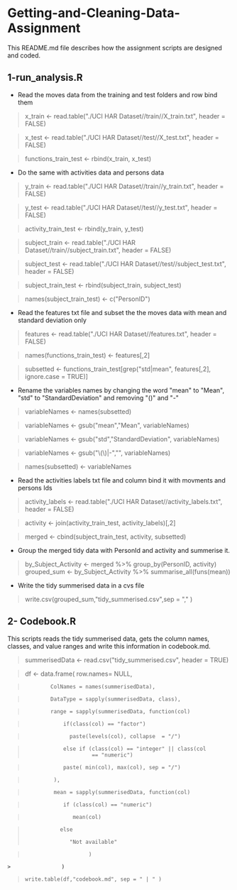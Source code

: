 # Getting-and-Cleaning-Data-Assignment

This README.md file describes how the assignment scripts are designed and coded.

## 1-run_analysis.R

* Read the moves data from the training and test folders and row bind them

> x_train <- read.table("./UCI HAR Dataset//train//X_train.txt", header = FALSE)

> x_test <- read.table("./UCI HAR Dataset//test//X_test.txt", header = FALSE)

> functions_train_test <- rbind(x_train, x_test)


* Do the same with activities data and persons data

> y_train <- read.table("./UCI HAR Dataset//train//y_train.txt", header = FALSE)

> y_test <- read.table("./UCI HAR Dataset//test//y_test.txt", header = FALSE)

> activity_train_test <- rbind(y_train, y_test)


> subject_train <- read.table("./UCI HAR Dataset//train//subject_train.txt", header = FALSE)

> subject_test <- read.table("./UCI HAR Dataset//test//subject_test.txt", header = FALSE)

> subject_train_test <- rbind(subject_train, subject_test)

> names(subject_train_test) <- c("PersonID")


* Read the features txt file and subset the the moves data with mean and standard deviation only

> features <- read.table("./UCI HAR Dataset//features.txt", header = FALSE)

> names(functions_train_test) <- features[,2]

> subsetted <- functions_train_test[grep("std|mean", features[,2], ignore.case = TRUE)]

* Rename the variables names by changing the word "mean" to "Mean", "std" to "StandardDeviation" and removing "()" and "-"

> variableNames <- names(subsetted)

> variableNames <- gsub("mean","Mean", variableNames)

> variableNames <- gsub("std","StandardDeviation", variableNames)

> variableNames <- gsub("\\(\\)|-","", variableNames)

> names(subsetted) <- variableNames


* Read the activities labels txt file and column bind it with movments and persons Ids

> activity_labels <- read.table("./UCI HAR Dataset//activity_labels.txt", header = FALSE)

>activity <- join(activity_train_test, activity_labels)[,2]

> merged <- cbind(subject_train_test, activity, subsetted)

* Group the merged tidy data with PersonId and activity and summerise it.

> by_Subject_Activity <- merged %>% group_by(PersonID, activity)
grouped_sum <- by_Subject_Activity %>% summarise_all(funs(mean))


* Write the tidy summerised data in a cvs file

> write.csv(grouped_sum,"tidy_summerised.csv",sep = "," )



## 2- Codebook.R
This scripts reads the tidy summerised data, gets the column names, classes, and value ranges and  write this information in  codebook.md.

> summerisedData <- read.csv("tidy_summerised.csv", header = TRUE)


> df <- data.frame( row.names= NULL,

>             ColNames = names(summerisedData),

>             DataType = sapply(summerisedData, class),

>             range = sapply(summerisedData, function(col)

>                 if(class(col) == "factor")

>                   paste(levels(col), collapse  = "/")

>                 else if (class(col) == "integer" || class(col
>                          == "numeric")

 >                 paste( min(col), max(col), sep = "/")

 >              ),

 >              mean = sapply(summerisedData, function(col)

  >                 if (class(col) == "numeric")

 >                    mean(col)

   >                else
> 
  >                   "Not available"
    
>                         )

    >                )

  >               
  >     write.table(df,"codebook.md", sep = " | " )          
             

 